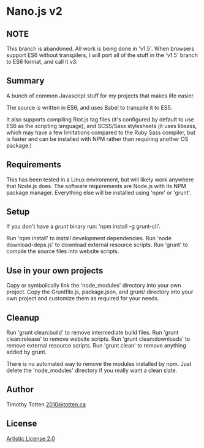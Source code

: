 # Nano.js v2

## NOTE

This branch is abandoned. All work is being done in 'v1.5'.
When browsers support ES6 without transpilers, I will port all of the stuff
in the 'v1.5' branch to ES6 format, and call it v3.

## Summary

A bunch of common Javascript stuff for my projects that makes life easier.

The source is written in ES6, and uses Babel to transpile it to ES5.

It also supports compiling Riot.js tag files (it's configured by default to
use ES6 as the scripting language), and SCSS/Sass stylesheets (it uses libsass,
which may have a few limitations compared to the Ruby Sass compiler, but is
faster and can be installed with NPM rather than requiring another OS package.)

## Requirements

This has been tested in a Linux environment, but will likely work anywhere
that Node.js does. The software requirements are Node.js with its NPM package
manager. Everything else will be installed using 'npm' or 'grunt'.

## Setup

If you don't have a _grunt_ binary run: 'npm install -g grunt-cli'.

Run 'npm install' to install development dependencies.
Run 'node download-deps.js' to download external resource scripts.
Run 'grunt' to compile the source files into website scripts.

## Use in your own projects

Copy or symbolically link the 'node_modules' directory into your own project.
Copy the Gruntfile.js, package.json, and grunt/ directory into your own project
and customize them as required for your needs.

## Cleanup

Run 'grunt clean:build' to remove intermediate build files.
Run 'grunt clean:release' to remove website scripts.
Run 'grunt clean:downloads' to remove external resource scripts.
Run 'grunt clean' to remove anything added by grunt.

There is no automated way to remove the modules installed by npm.
Just delete the 'node_modules' directory if you really want a clean slate.

## Author

Timothy Totten <2010@totten.ca>

## License

[Artistic License 2.0](http://www.perlfoundation.org/artistic_license_2_0)

